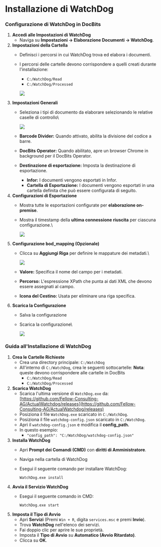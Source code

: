 # Installazione di WatchDog

### Configurazione di WatchDog in DocBits

1. **Accedi alle Impostazioni di WatchDog**
   * Naviga su **Impostazioni → Elaborazione Documenti → WatchDog**.
2. **Impostazioni della Cartella**
   * Definisci i percorsi in cui WatchDog trova ed elabora i documenti.
   *   I percorsi delle cartelle devono corrispondere a quelli creati durante l'installazione:

       * `C:/WatchDog/Read`
       * `C:/WatchDog/Processed`

       ![](https://docs.docbits.com/~gitbook/image?url=https%3A%2F%2F578966019-files.gitbook.io%2F%7E%2Ffiles%2Fv0%2Fb%2Fgitbook-x-prod.appspot.com%2Fo%2Fspaces%252FT2n2w4uDCJvv7CJ5zrdk%252Fuploads%252FzG1EFmtSO4AxZjWir401%252Fimage.png%3Falt%3Dmedia%26token%3Dc356e023-8cfb-4f45-b863-b27c5af1d9df\&width=768\&dpr=4\&quality=100\&sign=1b1ae0c4\&sv=2)
3. **Impostazioni Generali**
   *   Seleziona i tipi di documento da elaborare selezionando le relative caselle di controllo\


       ![](https://docs.docbits.com/~gitbook/image?url=https%3A%2F%2F578966019-files.gitbook.io%2F%7E%2Ffiles%2Fv0%2Fb%2Fgitbook-x-prod.appspot.com%2Fo%2Fspaces%252FT2n2w4uDCJvv7CJ5zrdk%252Fuploads%252FZbCt5UHd37PdNZsVItdt%252Fimage.png%3Falt%3Dmedia%26token%3Db3c3f203-0f60-42a0-bd56-ee70c204f5e8\&width=768\&dpr=4\&quality=100\&sign=becd5e31\&sv=2)
   * **Barcode Divider:** Quando attivato, abilita la divisione del codice a barre.
   * **DocBits Operator:** Quando abilitato, apre un browser Chrome in background per il DocBits Operator.
   * **Destinazione di esportazione:** Imposta la destinazione di esportazione.
     * **Infor:** I documenti vengono esportati in Infor.
     * **Cartella di Esportazione:** I documenti vengono esportati in una cartella definita che può essere configurata di seguito.
4. **Configurazioni di Esportazione**
   * Mostra tutte le esportazioni configurate per **elaborazione on-premise**.
   *   Mostra il timestamp della **ultima connessione riuscita** per ciascuna configurazione.\


       ![](https://docs.docbits.com/~gitbook/image?url=https%3A%2F%2F578966019-files.gitbook.io%2F%7E%2Ffiles%2Fv0%2Fb%2Fgitbook-x-prod.appspot.com%2Fo%2Fspaces%252FT2n2w4uDCJvv7CJ5zrdk%252Fuploads%252FRvK5qn6EggWJxcSYNP5J%252Fimage.png%3Falt%3Dmedia%26token%3D195b9cc6-c5ac-4ee6-90da-b3ee9696ee30\&width=768\&dpr=4\&quality=100\&sign=3bc11ec5\&sv=2)
5. **Configurazione bod\_mapping (Opzionale)**
   *   Clicca su **Aggiungi Riga** per definire le mappature dei metadati.\


       ![](https://docs.docbits.com/~gitbook/image?url=https%3A%2F%2F578966019-files.gitbook.io%2F%7E%2Ffiles%2Fv0%2Fb%2Fgitbook-x-prod.appspot.com%2Fo%2Fspaces%252FT2n2w4uDCJvv7CJ5zrdk%252Fuploads%252FlzUqcr51kq18OrmYAR8X%252Fimage.png%3Falt%3Dmedia%26token%3D3035122b-f1d3-44cc-bfe6-5230943bd77d\&width=768\&dpr=4\&quality=100\&sign=e98d5a1b\&sv=2)
   * **Valore:** Specifica il nome del campo per i metadati.
   * **Percorso:** L'espressione XPath che punta ai dati XML che devono essere assegnati al campo.
   * **Icona del Cestino:** Usata per eliminare una riga specifica.
6. **Scarica la Configurazione**
   * Salva la configurazione
   *   Scarica la configurazione\


       ![](https://docs.docbits.com/~gitbook/image?url=https%3A%2F%2F578966019-files.gitbook.io%2F%7E%2Ffiles%2Fv0%2Fb%2Fgitbook-x-prod.appspot.com%2Fo%2Fspaces%252FT2n2w4uDCJvv7CJ5zrdk%252Fuploads%252FZXiz4KB7QpnaqD9XwX3o%252Fimage.png%3Falt%3Dmedia%26token%3D04c9f8dc-7d79-443f-9ce4-6d4214edc98b\&width=768\&dpr=4\&quality=100\&sign=574a4218\&sv=2)

### Guida all'Installazione di WatchDog

1. **Crea le Cartelle Richieste**
   * Crea una directory principale: `C:/WatchDog`
   * All'interno di `C:/WatchDog`, crea le seguenti sottocartelle: **Nota**: queste devono corrispondere alle cartelle in DocBits
     * `C:/WatchDog/Read`
     * `C:/WatchDog/Processed`
2. **Scarica WatchDog**
   * Scarica l'ultima versione di `WatchDog.exe` da:[https://github.com/Fellow-Consulting-AG/ActualWatchdog/releases](https://github.com/Fellow-Consulting-AG/ActualWatchdog/releases)
   * Posiziona il file `WatchDog.exe` scaricato in `C:/WatchDog`.
   * Posiziona il file `watchdog-config.json` scaricato in `C:/WatchDog`.
   * Apri il `watchdog-config.json` e modifica il **config\_path.**
   * In questo esempio:
     * `"config_path": "C:/WatchDog/watchdog-config.json"`
3. **Installa WatchDog**
   * Apri **Prompt dei Comandi (CMD)** con **diritti di Amministratore**.
   * Naviga nella cartella di WatchDog
   *   Esegui il seguente comando per installare WatchDog:

       `WatchDog.exe install`
4. **Avvia il Servizio WatchDog**
   *   Esegui il seguente comando in CMD:

       `WatchDog.exe start`
5. **Imposta il Tipo di Avvio**
   * Apri **Servizi** (Premi `Win + R`, digita `services.msc` e premi **Invio**).
   * Trova **WatchDog** nell'elenco dei servizi.
   * Fai doppio clic per aprire le sue proprietà.
   * Imposta il **Tipo di Avvio** su **Automatico (Avvio Ritardato)**.
   * Clicca su **OK**.
